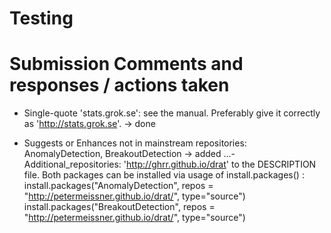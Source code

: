 # Testing


# Submission Comments and responses / actions taken

- Single-quote 'stats.grok.se': see the manual.  Preferably give it correctly as 'http://stats.grok.se'.
-> done


- Suggests or Enhances not in mainstream repositories: AnomalyDetection, BreakoutDetection
-> added ...-
Additional_repositories: 'http://ghrr.github.io/drat'
to the DESCRIPTION file. Both packages can be installed via usage of install.packages() : 
install.packages("AnomalyDetection", repos = "http://petermeissner.github.io/drat/", type="source")
install.packages("BreakoutDetection", repos = "http://petermeissner.github.io/drat/", type="source")
